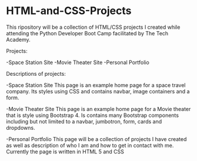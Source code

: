 # HTML-and-CSS-Projects
This ripository will be a collection of HTML/CSS projects I 
created while attending the Python Developer Boot Camp 
facilitated by The Tech Academy.


Projects:

-Space Station Site
-Movie Theater Site
-Personal Portfolio


Descriptions of projects:

-Space Station Site
    This page is an example home page for a space travel 
    company. Its styles using CSS and contains navbar, image
     containers and a form.

-Movie Theater Site
    This page is an example home page for a Movie theater 
    that is style using Bootstrap 4. Is contains many Bootstrap
    components including but not limited to a navbar, jumbotron,
    form, cards and dropdowns.

-Personal Portfolio
    This page will be a collection of projects I have created as
    well as description of who I am and how to get in contact 
    with me. Currently the page is written in HTML 5 and CSS


